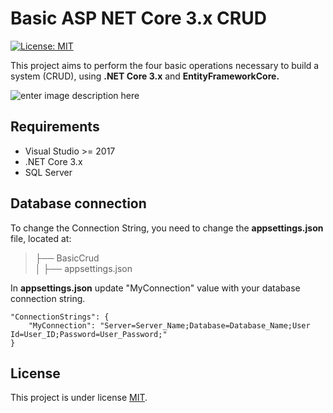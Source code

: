 # Basic ASP NET Core 3.x CRUD 

<a href="https://github.com/CaduGimenes/basic-asp-net-core-crud/blob/master/LICENSE">
<img  alt="License: MIT"  src="https://img.shields.io/badge/License-MIT-yellow.svg" target="_blank" />
</a>

This project aims to perform the four basic operations necessary to build a system (CRUD), using **.NET Core 3.x** and **EntityFrameworkCore.**

![enter image description here](https://i.ibb.co/Kzx6kqw/Screenshot-2020-05-07-Index-Basic-Crud.png)

## Requirements

 - Visual Studio >= 2017
 - .NET Core 3.x
 - SQL Server

## Database connection

To change the Connection String, you need to change the **appsettings.json** file, located at:

> ├── BasicCrud  
> │ ├── appsettings.json

In **appsettings.json** update "MyConnection" value with your database connection string.

    "ConnectionStrings": {
	    "MyConnection": "Server=Server_Name;Database=Database_Name;User Id=User_ID;Password=User_Password;"
    }

## License

 This project is under license [MIT](https://github.com/CaduGimenes/vendas/blob/master/LICENSE).



```
